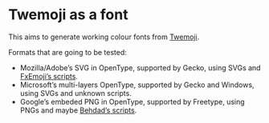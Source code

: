 # Twemoji as a font

This aims to generate working colour fonts from [Twemoji](https://github.com/twitter/twemoji).

Formats that are going to be tested:
* Mozilla/Adobe’s SVG in OpenType, supported by Gecko, using SVGs and [FxEmoji’s scripts](https://github.com/mozilla/fxemoji).
* Microsoft’s multi-layers OpenType, supported by Gecko and Windows, using SVGs and unknown scripts.
* Google’s embeded PNG in OpenType, supported by Freetype, using PNGs and maybe [Behdad’s scripts](https://github.com/behdad/color-emoji).
